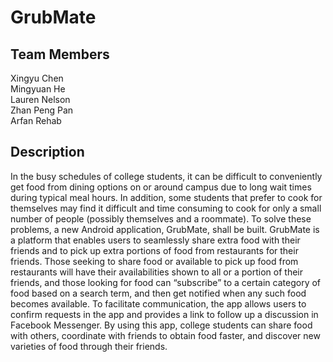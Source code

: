 # GrubMate

## Team Members
Xingyu Chen  
Mingyuan He  
Lauren Nelson  
Zhan Peng Pan  
Arfan Rehab 

## Description
In the busy schedules of college students, it can be difficult to conveniently get food from dining options on or around campus due to long wait times during typical meal hours. In addition, some students that prefer to cook for themselves may find it difficult and time consuming to cook for only a small number of people (possibly themselves and a roommate). To solve these problems, a new Android application, GrubMate, shall be built. GrubMate is a platform that enables users to seamlessly share extra food with their friends and to pick up extra portions of food from restaurants for their friends. Those seeking to share food or available to pick up food from restaurants will have their availabilities shown to all or a portion of their friends, and those looking for food can “subscribe” to a certain category of food based on a search term, and then get notified when any such food becomes available. To facilitate communication, the app allows users to confirm requests in the app and provides a link to follow up a discussion in Facebook Messenger. By using this app, college students can share food with others, coordinate with friends to obtain food faster, and discover new varieties of food through their friends.
